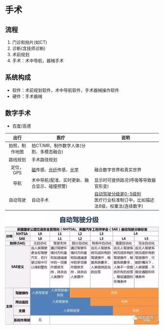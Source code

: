 # 手术
## 流程
1. 门诊和拍片(如CT)
1. 诊断(含技师诊断)
1. 术前规划
1. 手术：术中导航，器械手术

## 系统构成
* 软件：术前规划软件，术中导航软件，手术器械操作软件
* 硬件：手术器械

## 数字手术
* 百度/高德

| 出行 | 医疗 | 说明 |
| :-: | - | - |
| 拍照，制作地图 | 拍CT/MR，制作数字人体(分割、多模态融合) |  |
| 路线规划 | 手术路径规划 |  |
| 定位，GPS | [磁](https://www.ndigital.cn/%E6%8A%80%E6%9C%AF/%E7%94%B5%E7%A3%81%E8%B7%9F%E8%B8%AA/)传感、[光纤](https://fiber.ofweek.com/2022-09/ART-12008-2100-30575190.html)传感、[光学](https://www.ndigital.cn/%E4%BA%A7%E5%93%81/polaris-vega/) | 融合数字世界和真实世界 |
| 导航 | 术中导航(配准、实时更新、融合显示、碰撞预警) | 显示时可提供路况(呼吸等导致器官形变) |
| 自动驾驶 | 自动手术 | [自动驾驶分级是0-5级别](http://m.cheyun.com/content/22813) <br> 医疗行业标准制订中，比如描述法8级，权重法(连续数字) |

![自动驾驶分级](../s/operation/autopilot.jpg)
